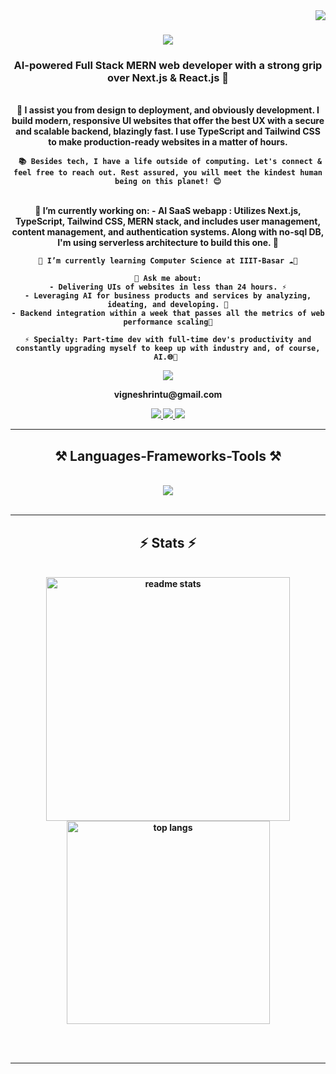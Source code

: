 <img align="right" src="https://visitor-badge.laobi.icu/badge?page_id=vigneshrintu.vigneshrintu" />

<h1 align="center">
    <img src="https://readme-typing-svg.herokuapp.com/?font=Righteous&size=35&center=true&vCenter=true&width=500&height=70&duration=4000&lines=Hi+There!+👋;+I'm+Vigneshwar+Reddy!;" />
</h1>

<h3 align="center"> <strong> AI-powered Full Stack MERN web developer with a strong grip over Next.js & React.js 🚀 </h3>

<br/>

<div align="center">
    🌟 I assist you from design to deployment, and obviously development. I build modern, responsive UI websites that offer the best UX with a secure and scalable backend, blazingly fast. I use TypeScript and Tailwind CSS to make production-ready websites in a matter of hours.

     📚 Besides tech, I have a life outside of computing. Let's connect & feel free to reach out. Rest assured, you will meet the kindest human being on this planet! 😊
</div>

<br/>

<div align="center">
    <strong> 🔭 I’m currently working on:
    -  AI SaaS webapp :  Utilizes Next.js, TypeScript, Tailwind CSS, MERN stack, and includes user management, content management, and authentication systems. Along with no-sql DB, I'm using serverless architecture to build this one. 💼

    🌱 I’m currently learning Computer Science at IIIT-Basar ☁️🤖

    💬 Ask me about:
    - Delivering UIs of websites in less than 24 hours. ⚡
    - Leveraging AI for business products and services by analyzing, ideating, and developing. 🧠
    - Backend integration within a week that passes all the metrics of web performance scaling🔗

    ⚡ Specialty: Part-time dev with full-time dev's productivity and constantly upgrading myself to keep up with industry and, of course, AI.🌐🚀 
</div>


<div align="center">
    <a href="mailto:vigneshrintu@gmail">
        <img src="https://img.shields.io/badge/Gmail-333333?style=for-the-badge&logo=gmail&logoColor=red" />
    </a>
    <p>vigneshrintu@gmail.com</p>
    <a href="https://linkedin.com/in/vigneshrintu" target="_blank">
        <img src="https://img.shields.io/badge/LinkedIn-0077B5?style=for-the-badge&logo=linkedin&logoColor=white" />
    </a>
    <a href="YOUR_PORTFOLIO_URL" target="_blank">
        <img src="https://img.shields.io/badge/Portfolio-FF5722?style=for-the-badge&logo=todoist&logoColor=white" />
    </a>
    <a href="https://www.instagram.com/rin2_reddy/" target="_blank">
        <img src="https://img.shields.io/badge/Instagram-E4405F?style=for-the-badge&logo=instagram&logoColor=white" />
    </a>
</div>

<hr/>

<h2 align="center">⚒️ Languages-Frameworks-Tools ⚒️</h2>
<br/>
<div align="center">
    <img src="https://skillicons.dev/icons?i=nextjs,react,tailwind,typescript,express,nodejs,mongodb,mysql,javascript,html,css,java,cpp,c,python,ai,github,linux,figma,bootstrap,mui,vscode,git,postman,netlify,vercel,npm,php,stackoverflow,svg,ubuntu,vscode,windows" /><br>
</div>

<br/>

<hr/>

<h2 align="center">⚡ Stats ⚡</h2>
<br/>
<div align="center">
  
  <img width=390 src="https://github-readme-stats.vercel.app/api?username=vigneshrintu&count_private=true&show_icons=true&theme=react&rank_icon=github&border_radius=10" alt="readme stats" />
  <br/>
  <img width=325 align="center" src="https://github-readme-stats.vercel.app/api/top-langs/?username=vigneshrintu&hide=HTML&langs_count=8&layout=compact&theme=react&border_radius=10&size_weight=0.5&count_weight=0.5&exclude_repo=github-readme-stats" alt="top langs" />
</div>

<br/><br/>

<hr/>

<br/>
